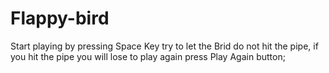 # Flappy-bird
Start playing by pressing Space Key try to let the Brid do not hit the pipe,
 if you hit the pipe you will lose to play again press Play Again button;
